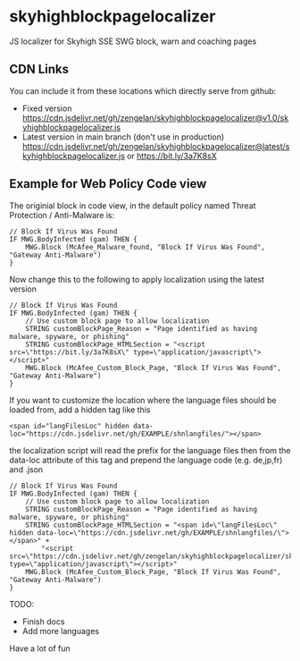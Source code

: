 # skyhighblockpagelocalizer
JS localizer for Skyhigh SSE SWG block, warn and coaching pages

## CDN Links
You can include it from these locations which directly serve from github:
* Fixed version
https://cdn.jsdelivr.net/gh/zengelan/skyhighblockpagelocalizer@v1.0/skyhighblockpagelocalizer.js
* Latest version in main branch (don't use in production)
https://cdn.jsdelivr.net/gh/zengelan/skyhighblockpagelocalizer@latest/skyhighblockpagelocalizer.js
or https://bit.ly/3a7K8sX

## Example for Web Policy Code view

The originial block in code view, in the default policy named Threat Protection
 / Anti-Malware
 is:

    // Block If Virus Was Found
    IF MWG.BodyInfected (gam) THEN {
        MWG.Block (McAfee_Malware_found, "Block If Virus Was Found", "Gateway Anti-Malware")
    }
    
Now change this to the following to apply localization using the latest version

    // Block If Virus Was Found
    IF MWG.BodyInfected (gam) THEN {
        // Use custom block page to allow localization
        STRING customBlockPage_Reason = "Page identified as having malware, spyware, or phishing"
        STRING customBlockPage_HTMLSection = "<script src=\"https://bit.ly/3a7K8sX\" type=\"application/javascript\"></script>"
        MWG.Block (McAfee_Custom_Block_Page, "Block If Virus Was Found", "Gateway Anti-Malware")
    }
    
If you want to customize the location where the language files should be loaded from, add a hidden <span> tag like this

    <span id="langFilesLoc" hidden data-loc="https://cdn.jsdelivr.net/gh/EXAMPLE/shnlangfiles/"></span>
    
the localization script will read the prefix for the language files then from the data-loc attribute of this tag and prepend the language code (e.g. de,jp,fr) and .json

    // Block If Virus Was Found
    IF MWG.BodyInfected (gam) THEN {
        // Use custom block page to allow localization
        STRING customBlockPage_Reason = "Page identified as having malware, spyware, or phishing"
        STRING customBlockPage_HTMLSection = "<span id=\"langFilesLoc\" hidden data-loc=\"https://cdn.jsdelivr.net/gh/EXAMPLE/shnlangfiles/\"></span>" +
            "<script src=\"https://cdn.jsdelivr.net/gh/zengelan/skyhighblockpagelocalizer/skyhighblockpagelocalizer.js\" type=\"application/javascript\"></script>"
        MWG.Block (McAfee_Custom_Block_Page, "Block If Virus Was Found", "Gateway Anti-Malware")
    }

TODO:
* Finish docs
* Add more languages

Have a lot of fun